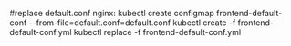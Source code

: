 #replace default.conf nginx:
    kubectl create configmap frontend-default-conf --from-file=default.conf=default.conf
    kubectl create -f frontend-default-conf.yml
    kubectl replace -f frontend-default-conf.yml